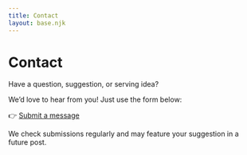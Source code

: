 ```yaml
---
title: Contact
layout: base.njk
---
```


# Contact

Have a question, suggestion, or serving idea?

We’d love to hear from you! Just use the form below:

👉 [Submit a message](https://tally.so/r/nrg06M)

We check submissions regularly and may feature your suggestion in a future post.
